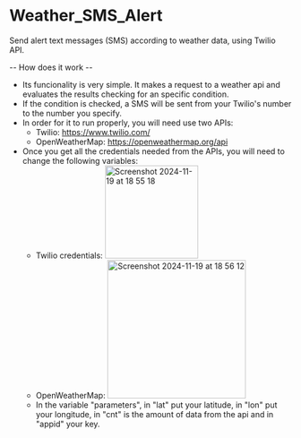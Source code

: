 # Weather_SMS_Alert
Send alert text messages (SMS) according to weather data, using Twilio API.

-- How does it work --
- Its funcionality is very simple. It makes a request to a weather api and evaluates the results checking for an specific condition.
- If the condition is checked, a SMS will be sent from your Twilio's number to the number you specify.
- In order for it to run properly, you will need use two APIs:
  -  Twilio: https://www.twilio.com/
  -  OpenWeatherMap: https://openweathermap.org/api
- Once you get all the credentials needed from the APIs, you will need to change the following variables:
  - Twilio credentials: <img width="166" alt="Screenshot 2024-11-19 at 18 55 18" src="https://github.com/user-attachments/assets/01e26baa-ec11-4d09-9902-0e5b32c284db">
  - OpenWeatherMap: <img width="247" alt="Screenshot 2024-11-19 at 18 56 12" src="https://github.com/user-attachments/assets/ba0901a6-a0f8-4058-8d06-608837509bf9">
  - In the variable "parameters", in "lat" put your latitude, in "lon" put your longitude, in "cnt" is the amount of data from the api and in "appid" your key.

